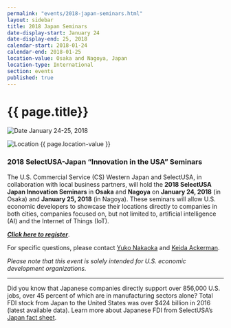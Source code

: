 ```yaml
---
permalink: "events/2018-japan-seminars.html"
layout: sidebar
title: 2018 Japan Seminars
date-display-start: January 24
date-display-end: 25, 2018
calendar-start: 2018-01-24
calendar-end: 2018-01-25
location-value: Osaka and Nagoya, Japan
location-type: International
section: events
published: true
---
```


# {{ page.title}}

![Date](https://google.github.io/material-design-icons/action/svg/design/ic_event_24px.svg "Date") January 24-25, 2018

![Location](http://google.github.io/material-design-icons/social/svg/design/ic_location_city_24px.svg "Location") {{ page.location-value }}

### 2018 SelectUSA-Japan “Innovation in the USA” Seminars

The U.S. Commercial Service (CS) Western Japan and SelectUSA, in collaboration with local business partners, will hold the **2018 SelectUSA Japan Innovation Seminars** in **Osaka** and **Nagoya** on **January 24, 2018** (in Osaka) and **January 25, 2018** (in Nagoya). These seminars will allow U.S. economic developers to showcase their locations directly to companies in both cities, companies focused on, but not limited to, artificial intelligence (AI) and the Internet of Things (IoT).

_**[Click here to register](https://connect.eventtia.com/en/dmz/japaninnovationseminars/website)**_.

For specific questions, please contact [Yuko Nakaoka](yuko.nakaoka@trade.gov) and [Keida Ackerman](keida.ackerman@trade.gov).

_Please note that this event is solely intended for U.S. economic development organizations._

---

Did you know that Japanese companies directly support over 856,000 U.S. jobs, over 45 percent of which are in manufacturing sectors alone? Total FDI stock from Japan to the United States was over $424 billion in 2016 (latest available data). Learn more about Japanese FDI from SelectUSA’s [Japan fact sheet](https://www.selectusa.gov/country-fact-sheet/Japan).
